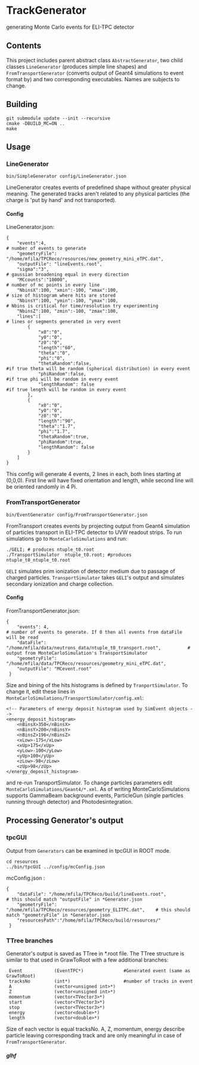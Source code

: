 # TrackGenerator
generating Monte Carlo events for ELI-TPC detector
## Contents
This project includes parent abstract class `AbstractGenerator`, two child classes `LineGenerator` (produces simple line shapes) and `FromTransportGenerator` (converts output of Geant4 simulations to event format by) and two corresponding executables. Names are subjects to change.

## Building

```
git submodule update --init --recursive
cmake -DBUILD_MC=ON ..
make
```

## Usage
### LineGenerator
```
bin/SimpleGenerator config/LineGenerator.json
```
LineGenerator creates events of predefined shape without greater physical meaning. The generated tracks aren't related to any physical particles (the charge is 'put by hand' and not transported). 

#### Config
LineGenerator.json:
```
{   
    "events":4,                                                                     # number of events to generate
    "geometryFile": "/home/mfila/TPCReco/resources/new_geometry_mini_eTPC.dat",
    "outputFile": "lineEvents.root",
    "sigma":"3",                                                                    # gaussian broadening equal in every direction
    "MCcounts":"10000",                                                             # number of mc points in every line
    "NbinsX":100, "xmin":-100, "xmax":100,                                          # size of histogram where hits are stored
    "NbinsY":100, "ymin":-100, "ymax":100,                                          # Nbins is critical for time/resolution try experimenting
    "NbinsZ":100, "zmin":-100, "zmax":100,
    "lines":[                                                                       # lines or segments generated in very event
        {
            "x0":"0",
            "y0":"0",
            "z0":"0",
            "length":"60",
            "theta":"0",
            "phi":"0",
            "thetaRandom":false,                                                    #if true theta will be random (spherical distribution) in every event
            "phiRandom":false,                                                      #if true phi will be random in every event
            "lengthRandom": false                                                   #if true length will be random in every event
        },
        {
            "x0":"0",
            "y0":"0",
            "z0":"0",
            "length":"90",
            "theta":"1.7",
            "phi":"1.7",
            "thetaRandom":true,
            "phiRandom":true,
            "lengthRandom": false
        }
    ]
}
```
This config will generate 4 events, 2 lines in each, both lines starting at (0,0,0). First line will have fixed orientation and length, while second line will be oriented randomly in 4 Pi. 
### FromTransportGenerator
```
bin/EventGenerator config/FromTransportGenerator.json 
```
FromTransport creates events by projecting output from Geant4 simulation of particles transport in ELI-TPC detector to UVW readout strips.
To run simulations go to `MonteCarloSimulations` and run:

```
./GELI; # produces ntuple_t0.root 
./TransportSimulator  ntuple_t0.root; #produces ntuple_t0_ntuple_t0.root
```
`GELI` simulates prim ionization of detector medium due to passage of charged particles. `TransportSimulator` takes `GELI`'s output and simulates secondary ionization and charge collection.

#### Config
FromTransportGenerator.json:
```
{   
    "events": 4,                                                                    # number of events to generate. If 0 then all events from dataFile will be read
    "dataFile": "/home/mfila/data/neutrons_data/ntuple_t0_transport.root",          # output from MonteCarloSimulation's TransportSimulator
    "geometryFile": "/home/mfila/data/TPCReco/resources/geometry_mini_eTPC.dat",
    "outputFile": "MCevent.root"
 }
```
Size and bining of the hits histograms is defined by `TranportSimulator`. To change it, edit these lines in `MonteCarloSimulations/TransportSimulator/config.xml`:
```
<!-- Parameters of energy deposit histogram used by SimEvent objects -->
<energy_deposit_histogram>
	<nBinsX>350</nBinsX>
	<nBinsY>200</nBinsY>
	<nBinsZ>196</nBinsZ>
	<xLow>-175</xLow>
	<xUp>175</xUp>
	<yLow>-100</yLow>
	<yUp>100</yUp>
	<zLow>-98</zLow>
	<zUp>98</zUp>
</energy_deposit_histogram>
```
and re-run TransportSimulator. To change particles parameters edit `MonteCarloSimulations/Geant4/*.xml`. As of writing MonteCarloSimulations supports GammaBeam background events, ParticleGun (single particles running through detector) and Photodesintegration.
## Processing Generator's output
### tpcGUI
Output from `Generators` can be examined in tpcGUI in ROOT mode.
```
cd resources
../bin/tpcGUI ../config/mcConfig.json 
```
mcConfig.json :
```
{
    "dataFile": "/home/mfila/TPCReco/build/lineEvents.root",                # this should match "outputFile" in *Generator.json
    "geometryFile": "/home/mfila/TPCReco/resources/geometry_ELITPC.dat",    # this should match "geometryFile" in *Generator.json
    "resourcesPath":"/home/mfila/TPCReco/build/resources/"                  
 }
```
### TTree branches
Generator's output is saved as TTree in *.root file. The TTree structure is similar to that used in GrawToRoot with a few additional branches:

```
 Event            (EventTPC*)               #Generated event (same as GrawToRoot)
 tracksNo         (int*)                    #number of tracks in event
 A                (vector<unsigned int>*)   
 Z                (vector<unsigned int>*)   
 momentum         (vector<TVector3>*)       
 start            (vector<TVector3>*)
 stop             (vector<TVector3>*)
 energy           (vector<double>*)         
 length           (vector<double>*)
```
Size of each vector is equal tracksNo. A, Z, momentum, energy describe particle leaving corresponding track and are only meaningful in case of `FromTransportGenerator`.

##### glhf